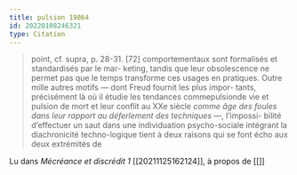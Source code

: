 ```yaml
---
title: pulsion 19864
id: 20220108246321
type: Citation
---
```


> point, cf. supra, p. 28-31. [72] comportementaux sont formalisés et standardisés par le mar- keting, tandis que leur obsolescence ne permet pas que le temps transforme ces usages en pratiques. Outre mille autres motifs — dont Freud fournit les plus impor- tants, précisément là où il étudie les tendances commepulsionde vie et pulsion de mort et leur conflit au XXe siècle *comme âge des foules dans leur rapport au déferlement des techniques* —, l’impossi- bilité d’effectuer un saut dans une individuation psycho-sociale intégrant la diachronicité techno-logique tient à deux raisons qui se font écho aux deux extrémités de

Lu dans *Mécréance et discrédit 1* [[20211125162124]], à propos de [[]]